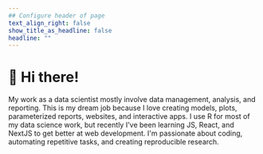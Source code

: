 ```yaml
---
## Configure header of page
text_align_right: false
show_title_as_headline: false
headline: ""
---
```


# 👋 Hi there!

<!-- this is a subheadline -->

My work as a data scientist mostly involve data management, analysis, and reporting. This is my dream job because I love creating models, plots, parameterized reports, websites, and interactive apps. I use R for most of my data science work, but recently I've been learning JS, React, and NextJS to get better at web development. I'm passionate about coding, automating repetitive tasks, and creating reproducible research.
  

<!--:maple_leaf: -->
<!-- The page you are reading is based on a markdown file- look in `content/about/` to edit. There, look inside the `header`, `main`, and `sidebar` folders to get started building your own "about" page. -->
